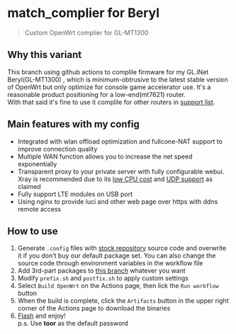 # match_complier for Beryl
>Custom OpenWrt complier for GL-MT1300  

## Why this variant
This branch using github actions to complile firmware for my GL.iNet Beryl(GL-MT1300) , which is minimum-obtrusive to the latest stable version of OpenWrt but only optimize for console game accelerator use. It's a reasonable product positioning for a low-end(mt7621) router.  
With that said it's fine to use it complile for other routers in [support list](https://openwrt.org/toh/start).  

## Main features with my config  
* Integrated with wlan offload optimization and fullcone-NAT support to improve connection quality
* Multiple WAN function allows you to increase the net speed exponentially  
* Transparent proxy to your private server with fully configurable webui. Xray is recommended due to its [low CPU cost](https://github.com/v2ray/v2ray-core/issues/2636) and [UDP support](https://github.com/XTLS/Xray-core/discussions/252) as claimed  
* Fully support LTE modules on USB port  
* Using nginx to provide luci and other web page over https with ddns remote access

## How to use  
1. Generate `.config` files with [stock repository](https://github.com/openwrt/openwrt/tree/openwrt-21.02) source code and overwrite it if you don't buy our default package set. You can also change the source code through environment variables in the workflow file  
2. Add 3rd-part packages to [this branch](https://github.com/Vector-Digi/match_complier/tree/packages) whatever you want  
3. Modify `prefix.sh` and `postfix.sh` to apply custom settings  
4. Select `Build OpenWrt` on the Actions page, then lick the `Run workflow` button  
5. When the build is complete, click the `Artifacts` button in the upper right corner of the Actions page to download the binaries  
6. [Flash](https://git.openwrt.org/?p=openwrt/openwrt.git;a=commit;h=d89a7f0120db42d4fae1656e1860ef49523acabb) and enjoy!  
p.s. Use **toor** as the default password  
